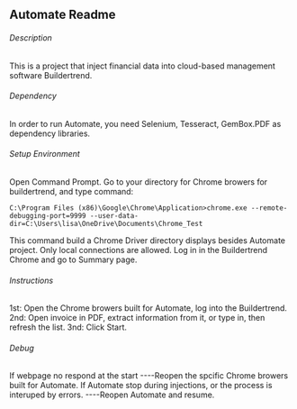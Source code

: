 ## Automate Readme


###### Description
This is a project that inject financial data into cloud-based management software Buildertrend.

###### Dependency
In order to run Automate,  you need Selenium, Tesseract, GemBox.PDF as dependency libraries.
###### Setup Environment
Open Command Prompt.
Go to your directory for Chrome browers for buildertrend, and type command:

```
C:\Program Files (x86)\Google\Chrome\Application>chrome.exe --remote-debugging-port=9999 --user-data-dir=C:\Users\lisa\OneDrive\Documents\Chrome_Test
```
This command build a Chrome Driver directory displays besides Automate project. Only local connections are allowed.
Log in in the Buildertrend Chrome and go to Summary page.


###### Instructions
1st: Open the Chrome browers built for Automate, log into the Buildertrend.
2nd: Open invoice in PDF, extract information from it, or type in, then refresh the list.
3nd: Click Start.


###### Debug
If webpage no respond at the start
----Reopen the spcific Chrome browers built for Automate.
If Automate stop during injections, or the process is interuped by errors.
----Reopen Automate and resume.

